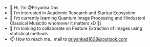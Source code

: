 - 👋 Hi, I’m @Priyanka Das
- 👀 I’m interested in Academic Research and Startup Ecosystem
- 🌱 I’m currently learning Quantum Image Processing
 and Hindustani Classical Music(to whomever it matters xD 🎺)
- 💞️ I’m looking to collaborate on Feature Extraction of images using statistical methods
- 📫 How to reach me.. mail to priyankad1608@outlook.com

<!---
PriyankaD1608/PriyankaD1608 is a ✨ special ✨ repository because its `README.md` (this file) appears on your GitHub profile.
You can click the Preview link to take a look at your changes.
--->
